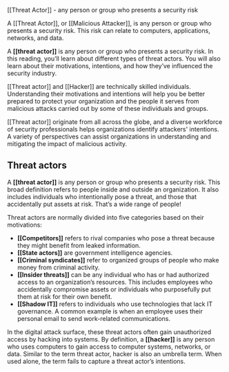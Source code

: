 [[Threat Actor]] - any person or group who presents a security risk

A [[Threat Actor]], or [[Malicious Attacker]], is any person or group who presents a security risk. This risk can relate to computers, applications, networks, and data.

A **[[threat actor]]** is any person or group who presents a security risk. In this reading, you’ll learn about different types of threat actors. You will also learn about their motivations, intentions, and how they’ve influenced the security industry.

[[Threat actor]] and [[Hacker]] are technically skilled individuals. Understanding their motivations and intentions will help you be better prepared to protect your organization and the people it serves from malicious attacks carried out by some of these individuals and groups. 

[[Threat actor]] originate from all across the globe, and a diverse workforce of security professionals helps organizations identify attackers' intentions. A variety of perspectives can assist organizations in understanding and mitigating the impact of malicious activity.

## Threat actors

A **[[threat actor]]** is any person or group who presents a security risk. This broad definition refers to people inside and outside an organization. It also includes individuals who intentionally pose a threat, and those that accidentally put assets at risk. That’s a wide range of people!

Threat actors are normally divided into five categories based on their motivations:

- **[[Competitors]]** refers to rival companies who pose a threat because they might benefit from leaked information.
- **[[State actors]]** are government intelligence agencies.
- **[[Criminal syndicates]]** refer to organized groups of people who make money from criminal activity.
- **[[Insider threats]]** can be any individual who has or had authorized access to an organization’s resources. This includes employees who accidentally compromise assets or individuals who purposefully put them at risk for their own benefit.
- **[[Shadow IT]]** refers to individuals who use technologies that lack IT governance. A common example is when an employee uses their personal email to send work-related communications.

In the digital attack surface, these threat actors often gain unauthorized access by hacking into systems. By definition, a **[[hacker]]** is any person who uses computers to gain access to computer systems, networks, or data. Similar to the term threat actor, hacker is also an umbrella term. When used alone, the term fails to capture a threat actor’s intentions.